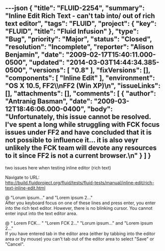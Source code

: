 ---json
{
  "title": "FLUID-2254",
  "summary": "Inline Edit Rich Text - can't tab into/ out of rich text editor",
  "tags": "FLUID",
  "project": {
    "key": "FLUID",
    "title": "Fluid Infusion"
  },
  "type": "Bug",
  "priority": "Major",
  "status": "Closed",
  "resolution": "Incomplete",
  "reporter": "Alison Benjamin",
  "date": "2009-02-17T15:40:11.000-0500",
  "updated": "2014-03-03T14:44:34.385-0500",
  "versions": [
    "0.8"
  ],
  "fixVersions": [],
  "components": [
    "Inline Edit"
  ],
  "environment": "OS X 10.5, FF2\\\nFF2 (Win XP)\n",
  "issueLinks": [],
  "attachments": [],
  "comments": [
    {
      "author": "Antranig Basman",
      "date": "2009-03-12T18:46:06.000-0400",
      "body": "Unfortunately, this issue cannot be resolved. I've spent a long while struggling with FCK focus issues under FF2 and have concluded that it is not possible to influence it... it is also veyr unlikely the FCK team will devote any resources to it since FF2 is not a current browser.\n"
    }
  ]
}
---
two issues here when testing inline editor (rich text)&#x20;

Navigate to URL: \
<http://build.fluidproject.org/fluid/tests/fluid-tests/manual/inline-edit/rich-text-inline-edit.html>

@ "Lorum ipsum..." and "Lorem ipsum 2..."\
After you keyboard focus on one of these lines and press enter, you enter into the rich text editor. However, there is no blinking cursor. You cannot enter input into the text editor area.&#x20;

@  " Lorem FCK... "    "Lorem FCK 2..."  "Lorum ipsum..." and "Lorem ipsum 2..."\
If you have entered tab in the editor area (either by tabbing into the editor area or by mouse)  you can't tab out of the editor area to select "Save" or "Cancel".

        